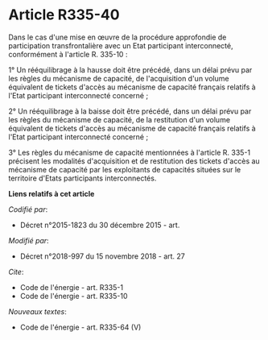 # Article R335-40

Dans le cas d'une mise en œuvre de la procédure approfondie de participation transfrontalière avec un Etat participant
interconnecté, conformément à l'article R. 335-10 : 

1° Un rééquilibrage à la hausse doit être précédé, dans un délai prévu par les règles du mécanisme de capacité, de
l'acquisition d'un volume équivalent de tickets d'accès au mécanisme de capacité français relatifs à l'Etat participant
interconnecté concerné ; 

2° Un rééquilibrage à la baisse doit être précédé, dans un délai prévu par les règles du mécanisme de capacité, de la
restitution d'un volume équivalent de tickets d'accès au mécanisme de capacité français relatifs à l'Etat participant
interconnecté concerné ; 

3° Les règles du mécanisme de capacité mentionnées à l'article R. 335-1 précisent les modalités d'acquisition et de
restitution des tickets d'accès au mécanisme de capacité par les exploitants de capacités situées sur le territoire d'Etats
participants interconnectés.

**Liens relatifs à cet article**

_Codifié par_:

  - Décret n°2015-1823 du 30 décembre 2015 - art.

_Modifié par_:

  - Décret n°2018-997 du 15 novembre 2018 - art. 27

_Cite_:

  - Code de l'énergie - art. R335-1
  - Code de l'énergie - art. R335-10

_Nouveaux textes_:

  - Code de l'énergie - art. R335-64 (V)
